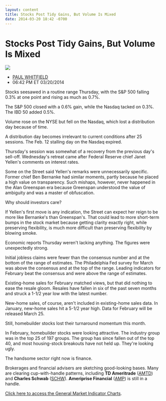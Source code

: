 ```yaml
---
layout: content
title: Stocks Post Tidy Gains, But Volume Is Mixed
date: 2014-03-20 18:42 -0700
---
```



Stocks Post Tidy Gains, But Volume Is Mixed
============================================


![](https://www.investors.com/wp-content/uploads/ibd-migrated-images/MPv_140321_635309263124306608.png)

* [PAUL WHITFIELD](https://www.investors.com/author/whitfieldp/ "Posts by PAUL WHITFIELD")
* 06:42 PM ET 03/20/2014




Stocks seesawed in a routine range Thursday, with the S&P 500 falling 0.3% at one point and rising as much as 0.7%.

  

The S&P 500 closed with a 0.6% gain, while the Nasdaq tacked on 0.3%. The IBD 50 added 0.5%.

  

Volume rose on the NYSE but fell on the Nasdaq, which lost a distribution day because of time.

  

A distribution day becomes irrelevant to current conditions after 25 sessions. The Feb. 12 stalling day on the Nasdaq expired.

  

Thursday's session was somewhat of a recovery from the previous day's sell-off. Wednesday's retreat came after Federal Reserve chief Janet Yellen's comments on interest rates.

  

Some on the Street said Yellen's remarks were unnecessarily specific. Former chief Ben Bernanke had similar moments, partly because he placed a high value on transparency. Such mishaps, however, never happened in the Alan Greenspan era because Greenspan understood the value of ambiguity and was a master of obfuscation.

  

Why should investors care?

  

If Yellen's first move is any indication, the Street can expect her reign to be more like Bernanke's than Greenspan's. That could lead to more short-term bumps in the stock market because getting clarity exactly right, while preserving flexibility, is much more difficult than preserving flexibility by blowing smoke.

  

Economic reports Thursday weren't lacking anything. The figures were unexpectedly strong.

  

Initial jobless claims were fewer than the consensus number and at the bottom of the range of estimates. The Philadelphia Fed survey for March was above the consensus and at the top of the range. Leading indicators for February beat the consensus and were above the range of estimates.

  

Existing-home sales for February matched views, but that did nothing to ease the resale gloom. Resales have fallen in six of the past seven months and struck a 1-1/2 year low with the latest number.

  

New-home sales, of course, aren't included in existing-home sales data. In January, new-home sales hit a 5-1/2 year high. Data for February will be released March 25.

  

Still, homebuilder stocks lost their turnaround momentum this month.

  

In February, homebuilder stocks were looking attractive. The industry group was in the top 25 of 197 groups. The group has since fallen out of the top 40, and most housing-stock breakouts have not held up. They're looking ugly.

  

The handsome sector right now is finance.

  

Brokerages and financial advisers are sketching good-looking bases. Many are clearing cup-with-handle patterns, including **TD Ameritrade** ([AMTD](https://research.investors.com/quote.aspx?symbol=AMTD)) and **Charles Schwab** ([SCHW](https://research.investors.com/quote.aspx?symbol=SCHW)). **Ameriprise Financial** ([AMP](https://research.investors.com/quote.aspx?symbol=AMP)) is still in a handle.

  

[Click here to access the General Market Indicator Charts](https://www.investors.com/pdf/GMI_032114.pdf).




